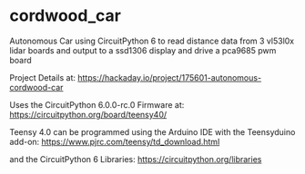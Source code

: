 # cordwood_car
Autonomous Car using CircuitPython 6 to read distance data from 3 vl53l0x lidar boards and output to a ssd1306 display and drive a pca9685 pwm board

Project Details at: https://hackaday.io/project/175601-autonomous-cordwood-car

Uses the CircuitPython 6.0.0-rc.0 Firmware at: https://circuitpython.org/board/teensy40/

Teensy 4.0 can be programmed using the Arduino IDE with the Teensyduino add-on: https://www.pjrc.com/teensy/td_download.html

and the CircuitPython 6 Libraries: https://circuitpython.org/libraries
